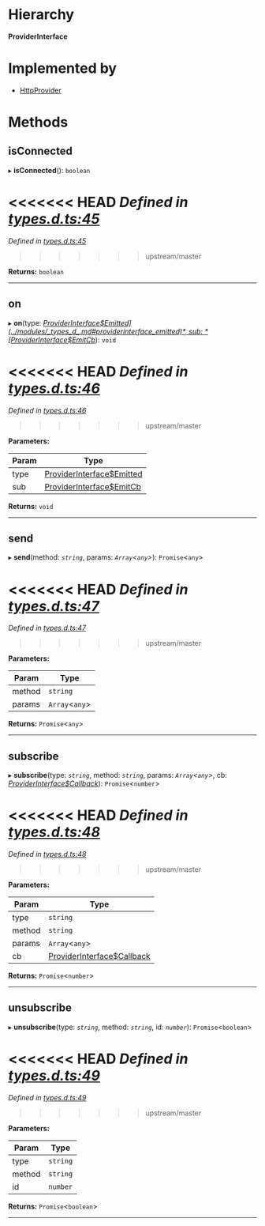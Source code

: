 

# Hierarchy

**ProviderInterface**

# Implemented by

* [HttpProvider](../classes/_http_index_.httpprovider.md)

# Methods

<a id="isconnected"></a>

##  isConnected

▸ **isConnected**(): `boolean`

<<<<<<< HEAD
*Defined in [types.d.ts:45](https://github.com/chainx-org/chainx-api/blob/30f27c6/packages/api-provider/src/types.d.ts#L45)*
=======
*Defined in [types.d.ts:45](https://github.com/polkadot-js/api/blob/dfd2e70/packages/api-provider/src/types.d.ts#L45)*
>>>>>>> upstream/master

**Returns:** `boolean`

___
<a id="on"></a>

##  on

▸ **on**(type: *[ProviderInterface$Emitted](../modules/_types_d_.md#providerinterface_emitted)*, sub: *[ProviderInterface$EmitCb](../modules/_types_d_.md#providerinterface_emitcb)*): `void`

<<<<<<< HEAD
*Defined in [types.d.ts:46](https://github.com/chainx-org/chainx-api/blob/30f27c6/packages/api-provider/src/types.d.ts#L46)*
=======
*Defined in [types.d.ts:46](https://github.com/polkadot-js/api/blob/dfd2e70/packages/api-provider/src/types.d.ts#L46)*
>>>>>>> upstream/master

**Parameters:**

| Param | Type |
| ------ | ------ |
| type | [ProviderInterface$Emitted](../modules/_types_d_.md#providerinterface_emitted) |
| sub | [ProviderInterface$EmitCb](../modules/_types_d_.md#providerinterface_emitcb) |

**Returns:** `void`

___
<a id="send"></a>

##  send

▸ **send**(method: *`string`*, params: *`Array`<`any`>*): `Promise`<`any`>

<<<<<<< HEAD
*Defined in [types.d.ts:47](https://github.com/chainx-org/chainx-api/blob/30f27c6/packages/api-provider/src/types.d.ts#L47)*
=======
*Defined in [types.d.ts:47](https://github.com/polkadot-js/api/blob/dfd2e70/packages/api-provider/src/types.d.ts#L47)*
>>>>>>> upstream/master

**Parameters:**

| Param | Type |
| ------ | ------ |
| method | `string` |
| params | `Array`<`any`> |

**Returns:** `Promise`<`any`>

___
<a id="subscribe"></a>

##  subscribe

▸ **subscribe**(type: *`string`*, method: *`string`*, params: *`Array`<`any`>*, cb: *[ProviderInterface$Callback](../modules/_types_d_.md#providerinterface_callback)*): `Promise`<`number`>

<<<<<<< HEAD
*Defined in [types.d.ts:48](https://github.com/chainx-org/chainx-api/blob/30f27c6/packages/api-provider/src/types.d.ts#L48)*
=======
*Defined in [types.d.ts:48](https://github.com/polkadot-js/api/blob/dfd2e70/packages/api-provider/src/types.d.ts#L48)*
>>>>>>> upstream/master

**Parameters:**

| Param | Type |
| ------ | ------ |
| type | `string` |
| method | `string` |
| params | `Array`<`any`> |
| cb | [ProviderInterface$Callback](../modules/_types_d_.md#providerinterface_callback) |

**Returns:** `Promise`<`number`>

___
<a id="unsubscribe"></a>

##  unsubscribe

▸ **unsubscribe**(type: *`string`*, method: *`string`*, id: *`number`*): `Promise`<`boolean`>

<<<<<<< HEAD
*Defined in [types.d.ts:49](https://github.com/chainx-org/chainx-api/blob/30f27c6/packages/api-provider/src/types.d.ts#L49)*
=======
*Defined in [types.d.ts:49](https://github.com/polkadot-js/api/blob/dfd2e70/packages/api-provider/src/types.d.ts#L49)*
>>>>>>> upstream/master

**Parameters:**

| Param | Type |
| ------ | ------ |
| type | `string` |
| method | `string` |
| id | `number` |

**Returns:** `Promise`<`boolean`>

___

